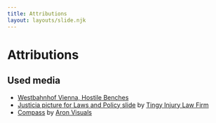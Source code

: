 ```yaml
---
title: Attributions
layout: layouts/slide.njk
---
```


# Attributions

## Used media

- [Westbahnhof Vienna, Hostile Benches](https://en.wikipedia.org/wiki/Hostile_architecture#/media/File:Westbahnhof,_hostile_benches_02.jpg)
- [Justicia picture for Laws and Policy slide](https://unsplash.com/s/photos/laws?utm_source=unsplash&utm_medium=referral&utm_content=creditCopyText) by [Tingy Injury Law Firm](https://unsplash.com/@tingeyinjurylawfirm?utm_source=unsplash&utm_medium=referral&utm_content=creditCopyText)
- [Compass](https://unsplash.com/s/photos/guide?utm_source=unsplash&utm_medium=referral&utm_content=creditCopyText) by [Aron Visuals](https://unsplash.com/@aronvisuals?utm_source=unsplash&utm_medium=referral&utm_content=creditCopyText)
